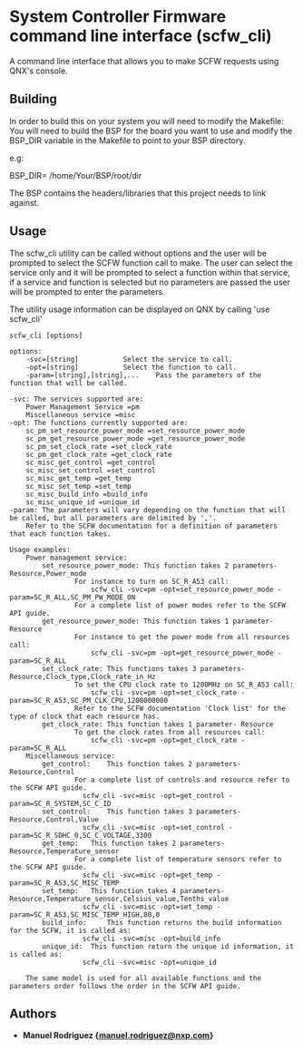 # System Controller Firmware command line interface (scfw_cli)

A command line interface that allows you to make SCFW requests using QNX's console.

## Building

In order to build this on your system you will need to modify the Makefile:
You will need to build the BSP for the board you want to use and modify the BSP_DIR
variable in the Makefile to point to your BSP directory. 

e.g:

BSP_DIR= /home/Your/BSP/root/dir

The BSP contains the headers/libraries that this project needs to link against.

## Usage

The scfw_cli utility can be called without options and the user will be prompted
to select the SCFW function call to make. The user can select the service only and it will be 
prompted to select a function within that service, if a service and function is 
selected but no parameters are passed the user will be prompted to enter the parameters.

The utility usage information can be displayed on QNX by calling 'use scfw_cli'

	scfw_cli [options]

	options:
		-svc=[string]			Select the service to call.
		-opt=[string]			Select the function to call.
		-param=[string],[string],...	Pass the parameters of the function that will be called.

	-svc: The services supported are:
		Power Management Service =pm
		Miscellaneous service =misc
	-opt: The functions currently supported are:
		sc_pm_set_resource_power_mode =set_resource_power_mode
		sc_pm_get_resource_power_mode =get_resource_power_mode
		sc_pm_set_clock_rate =set_clock_rate
		sc_pm_get_clock_rate =get_clock_rate
		sc_misc_get_control =get_control
		sc_misc_set_control =set_control
		sc_misc_get_temp =get_temp
		sc_misc_set_temp =set_temp
		sc_misc_build_info =build_info
		sc_misc_unique_id =unique_id
	-param: The parameters will vary depending on the function that will be called, but all parameters are delimited by ','.
		Refer to the SCFW documentation for a definition of parameters that each function takes.

	Usage examples:
		Power management service:
			set_resource_power_mode: This function takes 2 parameters- Resource,Power_mode
					For instance to turn on SC_R_A53 call: 
					    scfw_cli -svc=pm -opt=set_resource_power_mode -param=SC_R_ALL,SC_PM_PW_MODE_ON
					For a complete list of power modes refer to the SCFW API guide.
			get_resource_power_mode: This function takes 1 parameter- Resource
					For instance to get the power mode from all resources call: 
					    scfw_cli -svc=pm -opt=get_resource_power_mode -param=SC_R_ALL
			set_clock_rate: This functions takes 3 parameters- Resource,Clock_type,Clock_rate_in_Hz
					To set the CPU clock rate to 1200MHz on SC_R_A53 call: 
					    scfw_cli -svc=pm -opt=set_clock_rate -param=SC_R_A53,SC_PM_CLK_CPU,1200000000
					Refer to the SCFW documentation 'Clock list' for the type of clock that each resource has.
			get_clock_rate: This function takes 1 parameter- Resource
					To get the clock rates from all resources call: 
					    scfw_cli -svc=pm -opt=get_clock_rate -param=SC_R_ALL
		Miscellaneous service:
			get_control: 	This function takes 2 parameters- Resource,Control
					For a complete list of controls and resource refer to the SCFW API guide.
					  scfw_cli -svc=misc -opt=get_control -param=SC_R_SYSTEM,SC_C_ID
			set_control:    This function takes 3 parameters- Resource,Control,Value
					  scfw_cli -svc=misc -opt=set_control -param=SC_R_SDHC_0,SC_C_VOLTAGE,3300
			get_temp: 	This function takes 2 parameters- Resource,Temperature_sensor
					For a complete list of temperature sensors refer to the SCFW API guide.
				  	  scfw_cli -svc=misc -opt=get_temp -param=SC_R_A53,SC_MISC_TEMP
			set_temp: 	This function takes 4 parameters- Resource,Temperature_sensor,Celsius_value,Tenths_value
					  scfw_cli -svc=misc -opt=set_temp -param=SC_R_A53,SC_MISC_TEMP_HIGH,80,0
			build_info: 	This function returns the build information for the SCFW, it is called as:
					  scfw_cli -svc=misc -opt=build_info
			unique_id:	This function return the unique id information, it is called as:
					  scfw_cli -svc=misc -opt=unique_id

		The same model is used for all available functions and the parameters order follows the order in the SCFW API guide.

## Authors

* **Manuel Rodriguez {manuel.rodriguez@nxp.com}** 
